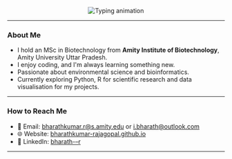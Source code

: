 
<p align="center">
  <picture>
    <source media="(prefers-color-scheme: dark)" srcset="https://readme-typing-svg.demolab.com?font=Fira+Code&size=24&pause=100&color=FFFFFF&center=true&width=800&lines=Hi+there%2C+I%27m+Bharathkumar+Rajagopal+%F0%9F%91%BD+%E2%9D%97;Welcome+to+my+GitHub+profile%21">
    <source media="(prefers-color-scheme: light)" srcset="https://readme-typing-svg.demolab.com?font=Fira+Code&size=24&pause=100&color=000000&center=true&width=800&lines=Hi+there%2C+I%27m+Bharathkumar+Rajagopal+%F0%9F%91%BD+%E2%9D%97;Welcome+to+my+GitHub+profile%21">
    <img src="https://readme-typing-svg.demolab.com?font=Fira+Code&size=24&pause=100&color=58A6FF&center=true&width=800&lines=Hi+there%2C+I%27m+Bharathkumar+Rajagopal+%F0%9F%91%BD+%E2%9D%97;Welcome+to+my+GitHub+profile%21" alt="Typing animation">
  </picture>
</p>


---
  
### About Me

- I hold an MSc in Biotechnology from **Amity Institute of Biotechnology**, Amity University Uttar Pradesh.  
- I enjoy coding, and I'm always learning something new.  
- Passionate about environmental science and bioinformatics. 
- Currently exploring Python, R for scientific research and data visualisation for my projects.

---

### How to Reach Me

- 📧 Email: [bharathkumar.r@s.amity.edu](mailto:bharathkumar.r@s.amity.edu) or [i.bharath@outlook.com](mailto:i.bharath@outlook.com) 
- 🌐 Website: [bharathkumar-rajagopal.github.io](https://bharathkumar-rajagopal.github.io/)  
- 💼 LinkedIn: [bharath-–r](https://linkedin.com/in/bharath-–r)

---
